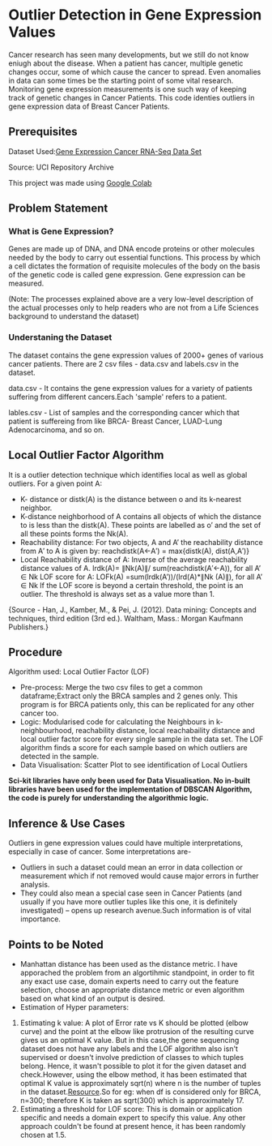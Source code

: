 # Outlier Detection in Gene Expression Values 

Cancer research has seen many developments, but we still do not know eniugh about the disease. When a patient has cancer, multiple genetic changes occur, some of which cause the cancer to spread. Even anomalies in data can some times be the starting point of some vital research. Monitoring gene expression measurements is one such way of  keeping track of genetic changes in Cancer Patients. This code identies outliers in gene expression data of Breast Cancer Patients.

## Prerequisites

Dataset Used:[Gene Expression Cancer RNA-Seq Data Set ](https://archive.ics.uci.edu/ml/datasets/gene+expression+cancer+RNA-Seq) 

Source: UCI Repository Archive

This project was made using [Google Colab](https://colab.research.google.com/notebooks/intro.ipynb#recent=true)

## Problem Statement

### What is Gene Expression?

Genes are made up of DNA, and DNA encode proteins or other molecules needed by the body to carry out essential functions. This process by which a cell dictates the formation of requisite molecules of the body on the basis of the genetic code is called gene expression. Gene expression can be measured. 

(Note: The processes explained above are a very low-level description of the actual processes only to help readers who are not from a Life Sciences background to understand the dataset)

### Understaning the Dataset

The dataset contains the gene expression values of 2000+ genes of various cancer patients. There are 2 csv files - data.csv and labels.csv in the dataset.

data.csv  - It contains the gene expression values for a variety of patients suffering from different cancers.Each 'sample' refers to a patient. 


lables.csv - List of samples and the corresponding cancer which that patient is suffereing from like BRCA- Breast Cancer, LUAD-Lung Adenocarcinoma, and so on.



## Local Outlier Factor Algorithm         

It is a outlier detection technique which identifies local as well as global outliers.
For a given point A:                      
* K- distance or distk(A) is the distance between o and its k-nearest neighbor.
* K-distance neighborhood of A contains all objects of which the distance to is less than the distk(A). These points are labelled as o’ and the set of all these points forms the Nk(A).
* Reachability distance: For two objects, A and A’ the reachability distance from A′ to A is given by:
 reachdistk(A←A′) = max{distk(A), dist(A,A′)}
* Local Reachability distance of A: Inverse of the average reachability distance values of A.
lrdk(A)= ∥Nk(A)∥/ sum(reachdistk(A′←A)), for all A’ ∈ Nk
LOF score for A: 
       LOFk(A) =sum(lrdk(A’))/(lrd(A)*∥Nk (A)∥), for all A’ ∈ Nk
If the LOF score is beyond a certain threshold, the point is an outlier. The threshold is always set as a value more than 1.

{Source - Han, J., Kamber, M., & Pei, J. (2012). Data mining: Concepts and techniques, third edition (3rd ed.). Waltham, Mass.: Morgan Kaufmann Publishers.}

## Procedure

Algorithm used: Local Outlier Factor (LOF)
* Pre-process: Merge the two csv files to get a common dataframe;Extract only the BRCA samples and 2 genes only. This program is for BRCA patients only, this can be replicated for any other cancer too.
* Logic: Modularised code for calculating the Neighbours in k-neighbourhood, reachability distance, local reachabaility distance and local outlier factor score for every single sample in the data set.
The LOF algorithm finds a score for each sample based on which outliers are detected in the sample.
* Data Visualisation: Scatter Plot to see identification of Local Outliers

**Sci-kit libraries have only been used for Data Visualisation. No in-built libraries have been used for the implementation of DBSCAN Algorithm, the code is purely for understanding the algorithmic logic.**

## Inference & Use Cases

Outliers in gene expression values could have multiple interpretations, especially in case of cancer. Some interpretations are- 
* Outliers in such a dataset could mean an error in data collection or measurement which if not removed would cause major errors in further analysis. 
* They could also mean a special case seen in Cancer Patients (and usually if you have more outlier tuples like this one, it is definitely investigated) – opens up research avenue.Such information is of vital importance.

## Points to be Noted

* Manhattan distance has been used as the distance metric. I have apporached the problem from an algortihmic standpoint, in order to fit any exact use case, domain experts need to carry out the feature selection, choose an appropriate distance metric or even algorithm based on what kind of an output is desired.
* Estimation of Hyper parameters:
1. Estimating k value: A plot of Error rate vs K should be plotted (elbow curve) and the point at the elbow like protrusion of the resulting curve gives us an optimal K value.
But in this case,the gene sequencing dataset does not have any labels and the LOF algorithm also isn't supervised or doesn't involve prediction of classes to which tuples belong. Hence, it wasn't possible to plot it for the given dataset and check.However, using the elbow method, it has been estimated that optimal K value is approximately sqrt(n) where n is the number of tuples in the dataset.[Resource](https://towardsdatascience.com/how-to-find-the-optimal-value-of-k-in-knn-35d936e554eb).So for eg: when df is considered only for BRCA, n=300; therefore K is taken as sqrt(300) which is approximately 17.
2. Estimating a threshold for LOF score: 
This is domain or application specific and needs a domain expert to specify this value. Any other approach couldn't be found at present hence, it has been randomly chosen at 1.5.

